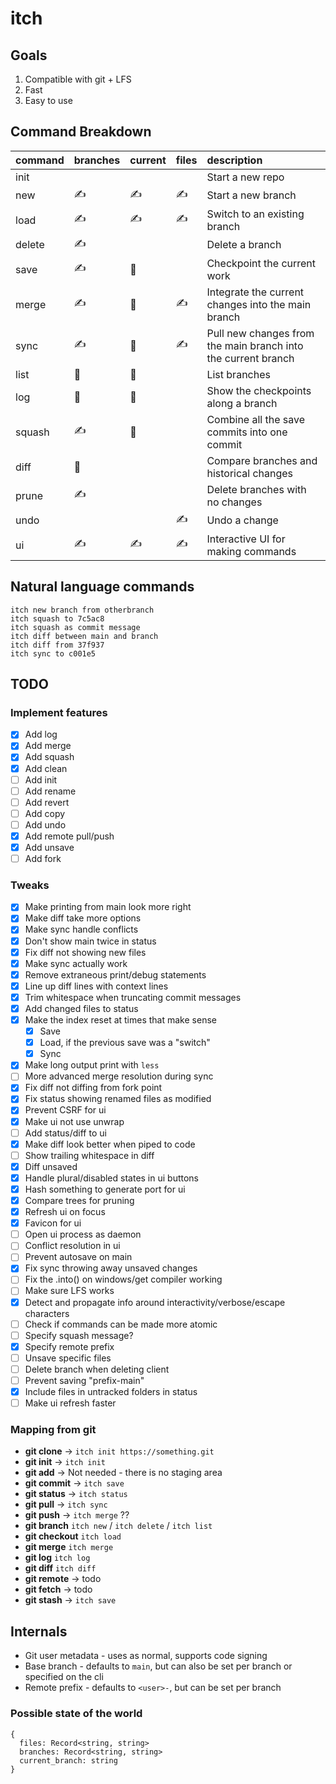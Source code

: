 # itch

## Goals

1. Compatible with git + LFS
2. Fast
3. Easy to use

## Command Breakdown

| command | branches | current | files | description                                                   |
| :------ | :------- | :------ | :---- | :------------------------------------------------------------ |
| init    |          |         |       | Start a new repo                                              |
| new     | ✍️       | ✍️      | ✍️    | Start a new branch                                            |
| load    | ✍️       | ✍️      | ✍️    | Switch to an existing branch                                  |
| delete  | ✍️       |         |       | Delete a branch                                               |
| save    | ✍️       | 📍      |       | Checkpoint the current work                                   |
| merge   | ✍️       | 📍      | ✍️    | Integrate the current changes into the main branch            |
| sync    | ✍️       | 📍      | ✍️    | Pull new changes from the main branch into the current branch |
| list    | 👀       | 👀      |       | List branches                                                 |
| log     | 👀       | 👀      |       | Show the checkpoints along a branch                           |
| squash  | ✍️       | 📍      |       | Combine all the save commits into one commit                  |
| diff    | 👀       |         |       | Compare branches and historical changes                       |
| prune   | ✍️       |         |       | Delete branches with no changes                               |
| undo    |          |         | ✍️    | Undo a change                                                 |
| ui      | ✍️       | ✍️      | ✍️    | Interactive UI for making commands                            |

## Natural language commands

```
itch new branch from otherbranch
itch squash to 7c5ac8
itch squash as commit message
itch diff between main and branch
itch diff from 37f937
itch sync to c001e5
```

## TODO

### Implement features

- [x] Add log
- [x] Add merge
- [x] Add squash
- [x] Add clean
- [ ] Add init
- [ ] Add rename
- [ ] Add revert
- [ ] Add copy
- [ ] Add undo
- [x] Add remote pull/push
- [x] Add unsave
- [ ] Add fork

### Tweaks

- [x] Make printing from main look more right
- [x] Make diff take more options
- [x] Make sync handle conflicts
- [x] Don't show main twice in status
- [x] Fix diff not showing new files
- [x] Make sync actually work
- [x] Remove extraneous print/debug statements
- [x] Line up diff lines with context lines
- [x] Trim whitespace when truncating commit messages
- [x] Add changed files to status
- [x] Make the index reset at times that make sense
  - [x] Save
  - [x] Load, if the previous save was a "switch"
  - [x] Sync
- [x] Make long output print with `less`
- [ ] More advanced merge resolution during sync
- [x] Fix diff not diffing from fork point
- [x] Fix status showing renamed files as modified
- [x] Prevent CSRF for ui
- [x] Make ui not use unwrap
- [ ] Add status/diff to ui
- [x] Make diff look better when piped to code
- [ ] Show trailing whitespace in diff
- [x] Diff unsaved
- [x] Handle plural/disabled states in ui buttons
- [x] Hash something to generate port for ui
- [x] Compare trees for pruning
- [x] Refresh ui on focus
- [x] Favicon for ui
- [ ] Open ui process as daemon
- [ ] Conflict resolution in ui
- [ ] Prevent autosave on main
- [x] Fix sync throwing away unsaved changes
- [ ] Fix the .into() on windows/get compiler working
- [ ] Make sure LFS works
- [x] Detect and propagate info around interactivity/verbose/escape characters
- [ ] Check if commands can be made more atomic
- [ ] Specify squash message?
- [x] Specify remote prefix
- [ ] Unsave specific files
- [ ] Delete branch when deleting client
- [ ] Prevent saving "prefix-main"
- [x] Include files in untracked folders in status
- [ ] Make ui refresh faster

### Mapping from git

- **git clone** -> `itch init https://something.git`
- **git init** -> `itch init`
- **git add** -> Not needed - there is no staging area
- **git commit** -> `itch save`
- **git status** -> `itch status`
- **git pull** -> `itch sync`
- **git push** -> `itch merge` ??
- **git branch** `itch new` / `itch delete` / `itch list`
- **git checkout** `itch load`
- **git merge** `itch merge`
- **git log** `itch log`
- **git diff** `itch diff`
- **git remote** -> todo
- **git fetch** -> todo
- **git stash** -> `itch save`

## Internals

- Git user metadata - uses as normal, supports code signing
- Base branch - defaults to `main`, but can also be set per branch or specified on the cli
- Remote prefix - defaults to `<user>-`, but can be set per branch

### Possible state of the world

```
{
  files: Record<string, string>
  branches: Record<string, string>
  current_branch: string
}
```
